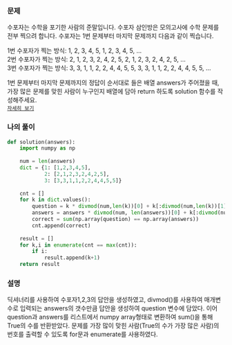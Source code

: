 ### 문제
수포자는 수학을 포기한 사람의 준말입니다. 수포자 삼인방은 모의고사에 수학 문제를 전부 찍으려 합니다. 수포자는 1번 문제부터 마지막 문제까지 다음과 같이 찍습니다.  

1번 수포자가 찍는 방식: 1, 2, 3, 4, 5, 1, 2, 3, 4, 5, ...  
2번 수포자가 찍는 방식: 2, 1, 2, 3, 2, 4, 2, 5, 2, 1, 2, 3, 2, 4, 2, 5, ...  
3번 수포자가 찍는 방식: 3, 3, 1, 1, 2, 2, 4, 4, 5, 5, 3, 3, 1, 1, 2, 2, 4, 4, 5, 5, ...  

1번 문제부터 마지막 문제까지의 정답이 순서대로 들은 배열 answers가 주어졌을 때, 가장 많은 문제를 맞힌 사람이 누구인지 배열에 담아 return 하도록 solution 함수를 작성해주세요.  
[`자세히 보기`](https://programmers.co.kr/learn/courses/30/lessons/42840)
  
  
### 나의 풀이
```python
def solution(answers):
    import numpy as np
    
    num = len(answers)
    dict = {1: [1,2,3,4,5],
            2: [2,1,2,3,2,4,2,5],
            3: [3,3,1,1,2,2,4,4,5,5]}
    
    cnt = []
    for k in dict.values():      
        question = k * divmod(num,len(k))[0] + k[:divmod(num,len(k))[1]]
        answers = answers * divmod(num, len(answers))[0] + k[:divmod(num,len(answers))[1]]
        correct = sum(np.array(question) == np.array(answers))
        cnt.append(correct)
    
    result = []
    for k,i in enumerate(cnt == max(cnt)):
        if i:
            result.append(k+1)
    return result
```

### 설명
딕셔너리를 사용하여 수포자1,2,3의 답안을 생성하였고, divmod()를 사용하여 매개변수로 입력되는 answers의 갯수만큼 답안을 생성하여 question 변수에 담았다. 이어 question과 answers를 리스트에서 numpy array형태로 변환하여 sum()을 통해 True의 수를 반환받았다. 문제를 가장 많이 맞힌 사람(True의 수가 가장 많은 사람)의 번호를 출력할 수 있도록 for문과 enumerate를 사용하였다.
